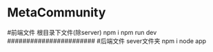 # MetaCommunity
#前端文件
根目录下文件(除server)
npm i
npm run dev
#######################
#后端文件
sever文件夹
npm i
node app


